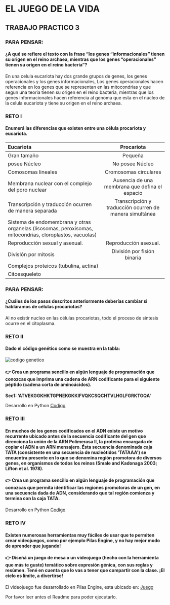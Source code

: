 # EL JUEGO DE LA VIDA

## TRABAJO PRACTICO 3


### PARA PENSAR: 
#### ¿A qué se refiere el texto con la frase “los genes “informacionales” tienen su origen en el reino archaea, mientras que los genes “operacionales” tienen su origen en el reino bacteria”?

En una celula eucariota hay dos grande grupos de genes, los genes operacionales y los genes informacionales, Los genes operacionales hacen referencia en los genes que se representan en las mitocondrias y que segun una teoria tienen su origen en el reino bacteria, mientras que los genes informacionales hacen referencia al genoma que esta en el núcleo de la celula eucariota y tiene su origen en el reino archaea.

### **RETO I**
#### Enumerá las diferencias que existen entre una célula procariota y eucariota.

| Eucariota  | Procariota  |
| :------------ |:---------------:|
| Gran tamaño                                           |       Pequeña         |
| posee Núcleo                                          |       No posee Núcleo |
| Comosomas lineales                                    | Cromosomas circulares  |
| Membrana nuclear con el complejo del poro nuclear     | Ausencia de una membrana que defina el espacio  |
|Transcripción y traducción ocurren de manera separada  |Transcripción y traducción ocurren de manera simultánea|
|Sistema de endomembrana y otras organelas (lisosomas, peroxisomas, mitocondrias, cloroplastos, vacuolas)||
|Reproducción sexual y asexual.                         |Reproducción asexual.      |
|DivisIón por mitosis|División por fisión binaria|
|Complejos proteicos (tubulina, actina)||
|Citoesqueleto|                     |

### PARA PENSAR: 
#### ¿Cuáles de los pasos descritos anteriormente deberías cambiar si habláramos de células procariotas?
Al no existir nucleo en las células procariotas, todo el proceso de sintesis ocurre en el citoplasma.

### **RETO II**
#### Dado el código genético como se muestra en la tabla:
![codigo genetico](https://github.com/wisaku/Bioinformatica-UNQ/blob/master/TP3_ElJuegoDeLaVida/extra/codigo_genetico.jpg)
#### 👉 Crea un programa sencillo en algún lenguaje de programación que conozcas que imprima una cadena de ARN codificante para el siguiente péptido (cadena corta de aminoácidos). 
**Sec1: ‘ATVEKGGKHKTGPNEKGKKIFVQKCSQCHTVLHGLFGRKTGQA'**

Desarrollo en Python
[Codigo](https://github.com/wisaku/Bioinformatica-UNQ/blob/master/TP3_ElJuegoDeLaVida/practica/code/arnCod.py)

### **RETO III**
#### En muchos de los genes codificados en el ADN existe un motivo recurrente ubicado antes de la secuencia codificante del gen que direcciona la unión de la ARN Polimerasa II, la proteína encargada de copiar el ADN a un ARN mensajero. Ésta secuencia denominada caja TATA (consistente en una secuencia de nucleótidos 'TATAAA') se encuentra presente en lo que se denomina región promotora de diversos genes, en organismos de todos los reinos (Smale and Kadonaga 2003; Lifton et al. 1978).  

#### 👉 Crea un programa sencillo en algún lenguaje de programación que conozcas que permita identificar las regiones promotoras de un gen, en una secuencia dada de ADN, considerando que tal región comienza y termina con la caja TATA.

Desarrollo en Python
[Codigo](https://github.com/wisaku/Bioinformatica-UNQ/blob/master/TP3_ElJuegoDeLaVida/practica/code/tata.py)

### **RETO IV**
#### Existen numerosas herramientas muy fáciles de usar que te permiten crear videojuegos, como por ejemplo Pilas Engine, y no hay mejor modo de aprender que jugando! 

#### 👉 Diseñá un juego de mesa o un videojuego (hecho con la herramienta que más te guste) temático sobre expresión génica, con sus reglas y resúmen. Tené en cuenta que lo vas a tener que compartir con la clase. ¡El cielo es límite, a divertirse! 

El videojuego fue desarrollado en Pilas Engine, esta ubicado en: [Juego](https://github.com/wisaku/Bioinformatica-UNQ/blob/master/TP3_ElJuegoDeLaVida/practica/game)

Por favor leer antes el Readme para poder ejecutarlo.